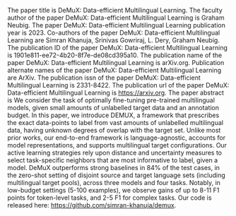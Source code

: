 The paper title is DeMuX: Data-efficient Multilingual Learning.
The faculty author of the paper DeMuX: Data-efficient Multilingual Learning is Graham Neubig.
The paper DeMuX: Data-efficient Multilingual Learning publication year is 2023.
Co-authors of the paper DeMuX: Data-efficient Multilingual Learning are Simran Khanuja, Srinivas Gowriraj, L. Dery, Graham Neubig.
The publication ID of the paper DeMuX: Data-efficient Multilingual Learning is 1901e811-ee72-4b20-8f7e-de08cd395a10.
The publication name of the paper DeMuX: Data-efficient Multilingual Learning is arXiv.org.
Publication alternate names of the paper DeMuX: Data-efficient Multilingual Learning are ArXiv.
The publication issn of the paper DeMuX: Data-efficient Multilingual Learning is 2331-8422.
The publication url of the paper DeMuX: Data-efficient Multilingual Learning is https://arxiv.org.
The paper abstract is We consider the task of optimally fine-tuning pre-trained multilingual models, given small amounts of unlabelled target data and an annotation budget. In this paper, we introduce DEMUX, a framework that prescribes the exact data-points to label from vast amounts of unlabelled multilingual data, having unknown degrees of overlap with the target set. Unlike most prior works, our end-to-end framework is language-agnostic, accounts for model representations, and supports multilingual target configurations. Our active learning strategies rely upon distance and uncertainty measures to select task-specific neighbors that are most informative to label, given a model. DeMuX outperforms strong baselines in 84% of the test cases, in the zero-shot setting of disjoint source and target language sets (including multilingual target pools), across three models and four tasks. Notably, in low-budget settings (5-100 examples), we observe gains of up to 8-11 F1 points for token-level tasks, and 2-5 F1 for complex tasks. Our code is released here: https://github.com/simran-khanuja/demux.
